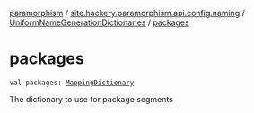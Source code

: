 [paramorphism](../../index.md) / [site.hackery.paramorphism.api.config.naming](../index.md) / [UniformNameGenerationDictionaries](index.md) / [packages](./packages.md)

# packages

`val packages: `[`MappingDictionary`](../../site.hackery.paramorphism.api.naming/-mapping-dictionary/index.md)

The dictionary to use for package segments

